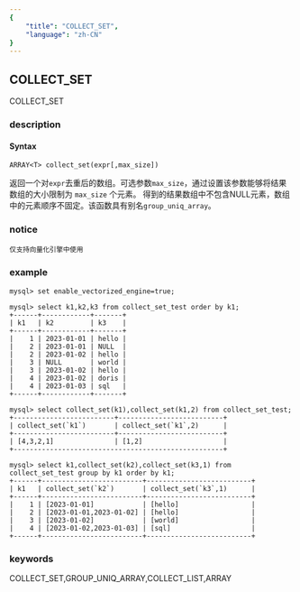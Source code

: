 ```yaml
---
{
    "title": "COLLECT_SET",
    "language": "zh-CN"
}
---
```


<!-- 
Licensed to the Apache Software Foundation (ASF) under one
or more contributor license agreements.  See the NOTICE file
distributed with this work for additional information
regarding copyright ownership.  The ASF licenses this file
to you under the Apache License, Version 2.0 (the
"License"); you may not use this file except in compliance
with the License.  You may obtain a copy of the License at

  http://www.apache.org/licenses/LICENSE-2.0

Unless required by applicable law or agreed to in writing,
software distributed under the License is distributed on an
"AS IS" BASIS, WITHOUT WARRANTIES OR CONDITIONS OF ANY
KIND, either express or implied.  See the License for the
specific language governing permissions and limitations
under the License.
-->

## COLLECT_SET

<version since="1.2.0">

COLLECT_SET

</version>

### description
#### Syntax

`ARRAY<T> collect_set(expr[,max_size])`

返回一个对`expr`去重后的数组。可选参数`max_size`，通过设置该参数能够将结果数组的大小限制为 `max_size` 个元素。
得到的结果数组中不包含NULL元素，数组中的元素顺序不固定。该函数具有别名`group_uniq_array`。

### notice

```
仅支持向量化引擎中使用
```

### example

```
mysql> set enable_vectorized_engine=true;

mysql> select k1,k2,k3 from collect_set_test order by k1;
+------+------------+-------+
| k1   | k2         | k3    |
+------+------------+-------+
|    1 | 2023-01-01 | hello |
|    2 | 2023-01-01 | NULL  |
|    2 | 2023-01-02 | hello |
|    3 | NULL       | world |
|    3 | 2023-01-02 | hello |
|    4 | 2023-01-02 | doris |
|    4 | 2023-01-03 | sql   |
+------+------------+-------+

mysql> select collect_set(k1),collect_set(k1,2) from collect_set_test;
+-------------------------+--------------------------+
| collect_set(`k1`)       | collect_set(`k1`,2)      |
+-------------------------+--------------------------+
| [4,3,2,1]               | [1,2]                    |
+----------------------------------------------------+

mysql> select k1,collect_set(k2),collect_set(k3,1) from collect_set_test group by k1 order by k1;
+------+-------------------------+--------------------------+
| k1   | collect_set(`k2`)       | collect_set(`k3`,1)      |
+------+-------------------------+--------------------------+
|    1 | [2023-01-01]            | [hello]                  |
|    2 | [2023-01-01,2023-01-02] | [hello]                  |
|    3 | [2023-01-02]            | [world]                  |
|    4 | [2023-01-02,2023-01-03] | [sql]                    |
+------+-------------------------+--------------------------+

```

### keywords
COLLECT_SET,GROUP_UNIQ_ARRAY,COLLECT_LIST,ARRAY
